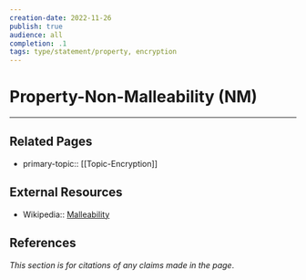 ```yaml
---
creation-date: 2022-11-26
publish: true
audience: all
completion: .1
tags: type/statement/property, encryption
---
```

# Property-Non-Malleability (NM)


---
## Related Pages
- primary-topic:: [[Topic-Encryption]]

## External Resources
- Wikipedia:: [Malleability](https://en.wikipedia.org/wiki/Malleability_%28cryptography%29)

## References
*This section is for citations of any claims made in the page*.

